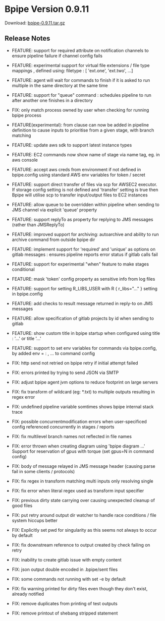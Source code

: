 # Bpipe Version 0.9.11

Download: [bpipe-0.9.11.tar.gz](https://github.com/ssadedin/bpipe/releases/download/0.9.11/bpipe-0.9.11.tar.gz)

## Release Notes

- FEATURE: support for required attribute on notification
channels to ensure pipeline failure if channel config fails

- FEATURE: experimental support for virtual file extensions / file type
mappings , defined using: filetype <virtual ext> : [ 'ext.one', 'ext.two', ...]

- FEATURE: agent will wait for commands to finish if it is asked to run
multiple in the same directory at the same time

- FEATURE: support for "queue" command : schedules pipeline to run after
another one finishes in a directory

- FIX: only match process owned by user when checking for running bpipe process

- FEATURE(experimental): from clause can now be added in pipeline definition to
cause inputs to prioritise from a given stage, with branch matching

- FEATURE: update aws sdk to support latest instance types

- FEATURE: EC2 commands now show name of stage via name tag, eg. in aws console

- FEATURE: accept aws creds from environment if not defined in bpipe.config
using standard AWS env variables for token / secret

- FEATURE: support direct transfer of files via scp for AWSEC2 executor.
If storage config setting is not defined and 'transfer' setting is true
then Bpipe will utilise scp to transfer input/output files to EC2 instances

- FEATURE: allow queue to be overridden within pipeline when sending
to JMS channel via explicit 'queue' property

- FEATURE: support replyTo as property for replying to JMS messages
(rather than JMSReplyTo)

- FEATURE: improved support for archiving: autoarchive and ability to run
archive command from outside bpipe dir

- FEATURE: implement support for 'required' and 'unique' as options on
gitlab messages : ensures pipeline reports error status if
gitlab calls fail

- FEATURE: support for experimental "when" feature to make stages conditional

- FEATURE: mask 'token' config property as sensitive info from log files

- FEATURE: support for setting R_LIBS_USER with R { r_libs="..." }
setting in bpipe.config

- FEATURE: add checks to result message returned in reply-to on
JMS messages

- FEATURE: allow specification of gitlab projects by id when
sending to gitlab

- FEATURE: show custom title in bpipe startup when configured
using title : '...' or title '...'

- FEATURE: support to set env variables for commands via bpipe.config,
by added env = : , ... to command config

- FIX: http send not retried on bpipe retry if initial attempt failed

- FIX: errors printed by trying to send JSON via SMTP

- FIX: adjust bpipe agent jvm options to reduce footprint on large servers

- FIX: fix transform of wildcard (eg: *.txt) to multiple outputs
resulting in regex error

- FIX: undefined pipeline variable somtimes shows bpipe internal stack trace

- FIX: possible concurrentmodification errors when user-specificed config
referenced concurrently in stages / reports

- FIX: fix multilevel branch names not reflected in file names

- FIX: error thrown when creating diagram using 'bpipe diagram ...'
Support for reservation of gpus with torque (set gpus=N in command config)

- FIX: body of message relayed in JMS message header (causing parse fail in
some clients / protocols)

- FIX: fix regex in transform matching multi inputs only resolving single

- FIX: fix error when literal regex used as transform input specifier

- FIX: previous dirty state carrying over causing unexpected
cleanup of good files

- FIX: put retry around output dir watcher to handle race conditions
/ file system hiccups better

- FIX: Explicitly set pwd for singularity as this seems not always
to occur by default

- FIX: fix downstream reference to output created by check failing
on retry

- FIX: inability to create gitlab issue with empty content

- FIX: json output double encoded in .bpipe/sent files

- FIX: some commands not running with set -e by default

- FIX: fix warning printed for dirty files even though
they don't exist, already notified

- FIX: remove duplicates from printing of test outputs

- FIX: remove printout of shebang stripped statement